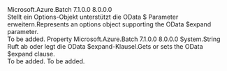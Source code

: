 <Type Name="IODataExpand" FullName="Microsoft.Azure.Batch.Protocol.Models.IODataExpand">
  <TypeSignature Language="C#" Value="public interface IODataExpand" />
  <TypeSignature Language="ILAsm" Value=".class public interface auto ansi abstract IODataExpand" />
  <TypeSignature Language="DocId" Value="T:Microsoft.Azure.Batch.Protocol.Models.IODataExpand" />
  <TypeSignature Language="VB.NET" Value="Public Interface IODataExpand" />
  <TypeSignature Language="F#" Value="type IODataExpand = interface" />
  <AssemblyInfo>
    <AssemblyName>Microsoft.Azure.Batch</AssemblyName>
    <AssemblyVersion>7.1.0.0</AssemblyVersion>
    <AssemblyVersion>8.0.0.0</AssemblyVersion>
  </AssemblyInfo>
  <Interfaces />
  <Docs>
    <summary>
            <span data-ttu-id="01dff-101">Stellt ein Options-Objekt unterstützt die OData $ Parameter erweitern.</span><span class="sxs-lookup"><span data-stu-id="01dff-101">Represents an options object supporting the OData $expand parameter.</span></span>
            </summary>
    <remarks>To be added.</remarks>
  </Docs>
  <Members>
    <Member MemberName="Expand">
      <MemberSignature Language="C#" Value="public string Expand { get; set; }" />
      <MemberSignature Language="ILAsm" Value=".property instance string Expand" />
      <MemberSignature Language="DocId" Value="P:Microsoft.Azure.Batch.Protocol.Models.IODataExpand.Expand" />
      <MemberSignature Language="VB.NET" Value="Public Property Expand As String" />
      <MemberSignature Language="F#" Value="member this.Expand : string with get, set" Usage="Microsoft.Azure.Batch.Protocol.Models.IODataExpand.Expand" />
      <MemberType>Property</MemberType>
      <AssemblyInfo>
        <AssemblyName>Microsoft.Azure.Batch</AssemblyName>
        <AssemblyVersion>7.1.0.0</AssemblyVersion>
        <AssemblyVersion>8.0.0.0</AssemblyVersion>
      </AssemblyInfo>
      <ReturnValue>
        <ReturnType>System.String</ReturnType>
      </ReturnValue>
      <Docs>
        <summary>
            <span data-ttu-id="01dff-102">Ruft ab oder legt die OData $expand-Klausel.</span><span class="sxs-lookup"><span data-stu-id="01dff-102">Gets or sets the OData $expand clause.</span></span>
            </summary>
        <value>To be added.</value>
        <remarks>To be added.</remarks>
      </Docs>
    </Member>
  </Members>
</Type>